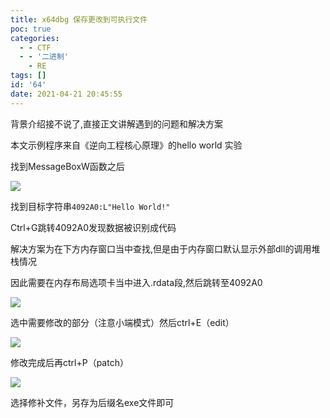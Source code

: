 ```yaml
---
title: x64dbg 保存更改到可执行文件
poc: true
categories:
  - - CTF
  - - '二进制'
    - RE
tags: []
id: '64'
date: 2021-04-21 20:45:55
---
```


背景介绍接不说了,直接正文讲解遇到的问题和解决方案

本文示例程序来自《逆向工程核心原理》的hello world 实验

找到MessageBoxW函数之后

![](https://raw.githubusercontent.com/Valkierja/ALLPIC/main/img/202303172107192.png)

找到目标字符串`4092A0:L"Hello World!"`

Ctrl+G跳转4092A0发现数据被识别成代码

解决方案为在下方内存窗口当中查找,但是由于内存窗口默认显示外部dll的调用堆栈情况

因此需要在内存布局选项卡当中进入.rdata段,然后跳转至4092A0

![](https://raw.githubusercontent.com/Valkierja/ALLPIC/main/img/202303172111941.png)

选中需要修改的部分（注意小端模式）然后ctrl+E（edit）

![](https://raw.githubusercontent.com/Valkierja/ALLPIC/main/img/202303172110139.png)

修改完成后再ctrl+P（patch）

![](https://raw.githubusercontent.com/Valkierja/ALLPIC/main/img/202303172110253.png)

选择修补文件，另存为后缀名exe文件即可
